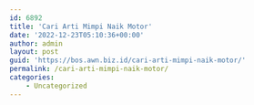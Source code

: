 ```yaml
---
id: 6892
title: 'Cari Arti Mimpi Naik Motor'
date: '2022-12-23T05:10:36+00:00'
author: admin
layout: post
guid: 'https://bos.awn.biz.id/cari-arti-mimpi-naik-motor/'
permalink: /cari-arti-mimpi-naik-motor/
categories:
    - Uncategorized
---
```


